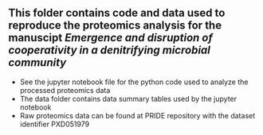 ## This folder contains code and data used to reproduce the proteomics analysis for the manuscipt *Emergence and disruption of cooperativity in a denitrifying microbial community*
* See the jupyter notebook file for the python code used to analyze the processed proteomics data
* The data folder contains data summary tables used by the jupyter notebook
* Raw proteomics data can be found at PRIDE repository with the dataset identifier PXD051979
